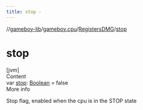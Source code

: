 ```yaml
---
title: stop -
---
```

//[gameboy-lib](../../index.md)/[gameboy.cpu](../index.md)/[RegistersDMG](index.md)/[stop](stop.md)



# stop  
[jvm]  
Content  
var [stop](stop.md): [Boolean](https://kotlinlang.org/api/latest/jvm/stdlib/kotlin/-boolean/index.html) = false  
More info  


Stop flag, enabled when the cpu is in the STOP state

  



